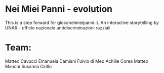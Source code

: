 # Nei Miei Panni - evolution

This is a step forward for giocaneimieipanni.it. An interactive storytelling by UNAR - ufficio nazionale antidiscriminazioni razziali

# Team:
Matteo Cavucci
Emanuela Damiani
Fulvio di Meo
Achille Corea
Matteo Manchi
Susanna Cirillo

